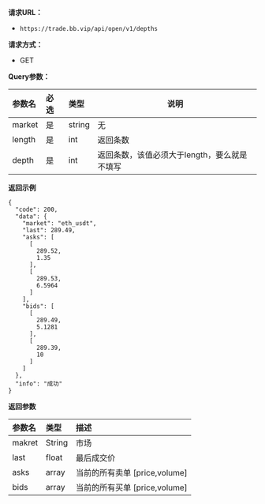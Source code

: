 
**请求URL：** 
- ` https://trade.bb.vip/api/open/v1/depths `
  
**请求方式：**
- GET 

**Query参数：** 

|参数名|必选|类型|说明|
|:----    |:---|:----- |-----   |
|market |  是  |    string   |    无   |
|length |  是  |    int   |    返回条数   |
|depth |  是  |    int   |    返回条数，该值必须大于length，要么就是不填写   |


**返回示例**

``` 
{
  "code": 200,
  "data": {
    "market": "eth_usdt",
    "last": 289.49,
    "asks": [
      [
        289.52,
        1.35
      ],
      [
        289.53,
        6.5964
      ]
    ],
    "bids": [
      [
        289.49,
        5.1281
      ],
      [
        289.39,
        10
      ]
    ]
  },
  "info": "成功"
}

```


**返回参数**

| 参数名          | 类型   | 描述   |
| :----------- |  :--- | :--- |
| makret | String     | 市场 |
| last | float     | 最后成交价 |
| asks | array     | 当前的所有卖单 [price,volume] |
| bids | array     | 当前的所有买单 [price,volume] |